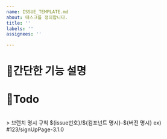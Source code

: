 ```yaml
---
name: ISSUE_TEMPLATE.md
about: 태스크를 정의합니다.
title: ''
labels: ''
assignees: ''

---
```


<!-- 논의 사항에서 파생된 작업일 경우 관련 이슈 번호를 언급해주세요!-->
# 📌간단한 기능 설명

# 📄Todo


<br />
> 브랜치 명시 규칙
${issue번호}/${컴포넌트 명시}-${버전 명시}
ex) #123/signUpPage-3.1.0
